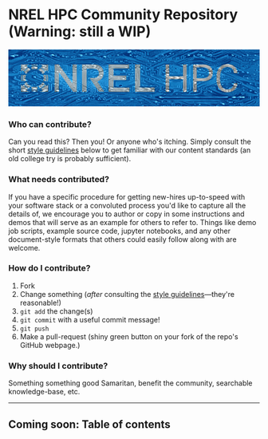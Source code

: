 # NREL HPC Community Repository (Warning: still a WIP)

![NREL HPC stand-in logo generated with machine learning.](assets/hpc.png)

### Who can contribute?
Can you read this? Then you! Or anyone who's itching. Simply consult the short [style guidelines](style-guidelines.md) below to get familiar with our content standards (an old college try is probably sufficient).

### What needs contributed?
If you have a specific procedure for getting new-hires up-to-speed with your software stack or a convoluted process you'd like to capture all the details of, we encourage you to author or copy in some instructions and demos that will serve as an example for others to refer to. Things like demo job scripts, example source code, jupyter notebooks, and any other document-style formats that others could easily follow along with are welcome.

### How do I contribute?
1. Fork
2. Change something (_after_ consulting the [style guidelines](style-guidelines.md)&mdash;they're reasonable!)
3. `git add` the change(s)
4. `git commit` with a useful commit message!
5. `git push`
6. Make a pull-request (shiny green button on your fork of the repo's GitHub webpage.)

### Why should I contribute?
Something something good Samaritan, benefit the community, searchable knowledge-base, etc. 

---

## Coming soon: Table of contents
